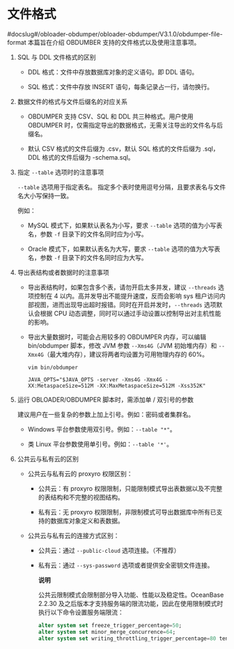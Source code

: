 文件格式 
=========================
#docslug#/obloader-obdumper/obloader-obdumper/V3.1.0/obdumper-file-format
本篇旨在介绍 OBDUMBER 支持的文件格式以及使用注意事项。

1. SQL 与 DDL 文件格式的区别

   * DDL 格式：文件中存放数据库对象的定义语句。即 DDL 语句。

     
   
   * SQL 格式：文件中存放 INSERT 语句，每条记录占一行，请勿换行。

     
   

   

2. 数据文件的格式与文件后缀名的对应关系

   * OBDUMPER 支持 CSV、SQL 和 DDL 共三种格式。用户使用 OBDUMPER 时，仅需指定导出的数据格式，无需关注导出的文件名与后缀名。

     
   
   * 默认 CSV 格式的文件后缀为 .csv，默认 SQL 格式的文件后缀为 .sql，DDL 格式的文件后缀为 -schema.sql。

     
   

   

3. 指定 `--table` 选项时的注意事项

   `--table` 选项用于指定表名。 指定多个表时使用逗号分隔，且要求表名与文件名大小写保持一致。 

   例如：
   * MySQL 模式下，如果默认表名为小写，要求 `--table` 选项的值为小写表名，参数 `-f` 目录下的文件名同时应为小写。

     
   
   * Oracle 模式下，如果默认表名为大写，要求 `--table` 选项的值为大写表名，参数 `-f` 目录下的文件名同时应为大写。

     
   

   

4. 导出表结构或者数据时的注意事项

   * 导出表结构时，如果包含多个表，请勿开启太多并发，建议 `--threads` 选项控制在 4 以内。高并发导出不能提升速度，反而会影响 sys 租户访问内部视图，进而出现导出超时报错。同时在开启并发时，`--threads` 选项默认会根据 CPU 动态调整，同时可以通过手动设置以控制导出对主机性能的影响。

     
   
   * 导出大量数据时，可能会占用较多的 OBDUMPER 内存，可以编辑 bin/obdumper 脚本，修改 JVM 参数 `--Xms4G`（JVM 初始堆内存）和 `--Xmx4G`（最大堆内存），建议将两者均设置为可用物理内存的 60%。

     ```shell
     vim bin/obdumper
     
     JAVA_OPTS="$JAVA_OPTS -server -Xms4G -Xmx4G -XX:MetaspaceSize=512M -XX:MaxMetaspaceSize=512M -Xss352K"
     ```

     

     
   

   

5. 运行 OBLOADER/OBDUMPER 脚本时，需添加单 / 双引号的参数

   建议用户在一些复杂的参数上加上引号。例如：密码或者集群名。
   * Windows 平台参数使用双引号。例如：`--table "*"`。

     
   
   * 类 Linux 平台参数使用单引号。例如：`--table '*'`。

     
   

   

6. 公共云与私有云的区别

   * 公共云与私有云的 proxyro 权限区别：

     * 公共云：有 proxyro 权限限制，只能限制模式导出表数据以及不完整的表结构和不完整的视图结构。

       
     
     * 私有云：无 proxyro 权限限制，非限制模式可导出数据库中所有已支持的数据库对象定义和表数据。

       
     

     
   
   * 公共云与私有云的连接方式区别：

     * 公共云：通过 `--public-cloud` 选项连接。（不推荐）

       
     
     * 私有云：通过 `--sys-password` 选项或者提供安全密钥文件连接。

       **说明**

       

       公共云限制模式会限制部分导入功能、性能以及稳定性。OceanBase 2.2.30 及之后版本才支持服务端的限流功能，因此在使用限制模式时执行以下命令设置服务端限流：

       ```sql
       alter system set freeze_trigger_percentage=50;
       alter system set minor_merge_concurrence=64;
       alter system set writing_throttling_trigger_percentage=80 tenant='xxx';
       ```

       
       
     

     
   

   




